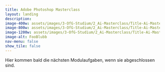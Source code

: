 ```yaml
---
title: Adobe Photoshop Masterclass
layout: landing
description: 
image-400w: assets/images/3-OfG-Studium/2_Ai-Masterclass/Title-Ai-Masterclass-400w.jpg
image-800w: assets/images/3-OfG-Studium/2_Ai-Masterclass/Title-Ai-Masterclass-800w.jpg
image-1200w: assets/images/3-OfG-Studium/2_Ai-Masterclass/Title-Ai-Masterclass-1200w.jpg
image-alt: FooBlubb
nav-menu: false
show_tile: false
---
```


<!-- One -->
<section id="Einleitung Ps-Masterclass">
  <p>Hier kommen bald die nächsten Modulaufgaben, wenn sie abgeschlossen sind.</p>
</section>
